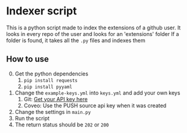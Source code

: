 # Indexer script
This is a python script made to index the extensions of a github user.
It looks in every repo of the user and looks for an 'extensions' folder
If a folder is found, it takes all the `.py` files and indexes them

## How to use
0. Get the python dependencies
	1. `pip install requests`
	2. `pip install pyyaml`
1. Change the `example-keys.yml` into `keys.yml` and add your own keys
	1. Git: [Get your API key here](https://help.github.com/articles/creating-a-personal-access-token-for-the-command-line/)
	2. Coveo: Use the PUSH source api key when it was created
2. Change the settings in `main.py`
3. Run the script
4. The return status should be `202` or `200`